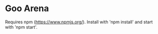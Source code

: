 # Goo Arena

Requires npm (https://www.npmjs.org/).
Install with 'npm install' and start with 'npm start'.